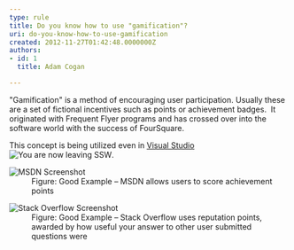 ```yaml
---
type: rule
title: Do you know how to use "gamification"?
uri: do-you-know-how-to-use-gamification
created: 2012-11-27T01:42:48.0000000Z
authors:
- id: 1
  title: Adam Cogan

---
```


 
"Gamification" is a method of encouraging user participation. Usually these are a set of fictional incentives such as points or achievement badges.
   ​
It originated with Frequent Flyer programs and has crossed over into the software world with the success of FourSquare.

This concept is being utilized even in [Visual Studio](http&#58;//channel9.msdn.com/achievements/visualstudio) ![](http&#58;//www.ssw.com.au/ssw/images/external.gif "You are now leaving SSW").
<dl class="goodImage"><dt><img alt="MSDN Screenshot" src="http&#58;//www.ssw.com.au/ssw/Standards/Rules/Images/msdn-statistics.jpg"></dt>
<dd>Figure&#58; Good Example – MSDN allows users to score achievement points</dd></dl><dl class="goodImage"><dt><img alt="Stack Overflow Screenshot" src="http&#58;//www.ssw.com.au/ssw/Standards/Rules/Images/stack-overflow-points.jpg"></dt>
<dd>Figure&#58; Good Example – Stack Overflow uses reputation points, awarded by how useful your answer to other user submitted questions were</dd></dl>
